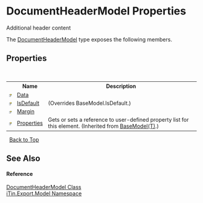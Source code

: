 # DocumentHeaderModel Properties
Additional header content 

The <a href="T_iTin_Export_Model_DocumentHeaderModel">DocumentHeaderModel</a> type exposes the following members.


## Properties
&nbsp;<table><tr><th></th><th>Name</th><th>Description</th></tr><tr><td>![Public property](media/pubproperty.gif "Public property")</td><td><a href="P_iTin_Export_Model_DocumentHeaderModel_Data">Data</a></td><td /></tr><tr><td>![Public property](media/pubproperty.gif "Public property")</td><td><a href="P_iTin_Export_Model_DocumentHeaderModel_IsDefault">IsDefault</a></td><td> (Overrides BaseModel.IsDefault.)</td></tr><tr><td>![Public property](media/pubproperty.gif "Public property")</td><td><a href="P_iTin_Export_Model_DocumentHeaderModel_Margin">Margin</a></td><td /></tr><tr><td>![Public property](media/pubproperty.gif "Public property")</td><td><a href="P_iTin_Export_Model_BaseModel_1_Properties">Properties</a></td><td>
Gets or sets a reference to user-defined property list for this element.
 (Inherited from <a href="T_iTin_Export_Model_BaseModel_1">BaseModel(T)</a>.)</td></tr></table>&nbsp;
<a href="#documentheadermodel-properties">Back to Top</a>

## See Also


#### Reference
<a href="T_iTin_Export_Model_DocumentHeaderModel">DocumentHeaderModel Class</a><br /><a href="N_iTin_Export_Model">iTin.Export.Model Namespace</a><br />
